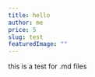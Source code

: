 ```yaml
---
title: hello
author: me
price: 5
slug: test
featuredImage: ""
---
```


this is a test for .md files
